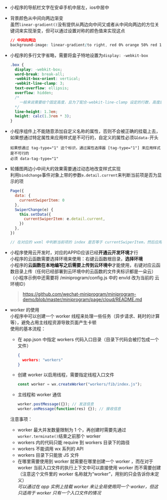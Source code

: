 - 小程序的导航栏文字在安卓手机中居左，ios中居中

- 背景颜色从中间向两边渐变  
  虽然`linear-gradient()`没有提供从两边向中间又或者从中间向两边的方位关键词来实现渐变，但可以通过设置对称的颜色值来实现这点
  ```css
  // 中间向两边
  background-image: linear-gradient(to right, red 0% orange 50% red 100%);
  ```

- 小程序的多行文字省略，需要将盒子特地设置为`display: -webkit-box`  
  ```css
  .box {
    display: -webkit-box;
    word-break: break-all;
    -webkit-box-orient: vertical;
    -webkit-line-clamp: 3;
    text-overflow: ellipsis;
    overflow: hidden;
    /* 
      一般来说需要给个固定高度，且为了配合-webkit-line-clamp 设定的行数，高度应该设定为 行高 * 行数 
    */
    line-height: 1.3em;
    height: calc(1.3rem * 3);
  }
  ```

- 小程序组件上不能随意添加自定义名称的属性，否则不会被正确的挂载上去，如果想通过特定属性来应用样式是不可行的，自定义的属性必须以`data-`开头
  ```
  如果想通过 tag-type="1" 这个标识，通过属性选择器 [tag-type="1"] 来应用样式是不可行的
  必须 data-tag-type="1" 
  ```

- 轮播图两边小中间大的效果需要通过动态地改变样式实现  
  利用`bindchange`事件对象上带的参数`e.detail.current`来判断当前项是否为显示的项
  ```js
  Page({
    data: {
      currentSwiperItem: 0
    },
    SwiperChange(e) {
      this.setData({
        currentSwiperItem: e.detail.current,
      })
    },
  })

  // 在对应的 wxml 中判断当前项的 index 是否等于 currentSwiperItem，然后应用对应样式
  ```
  
- 小程序使用云开发时，对应的APPID应该已经**开通云开发环境**才行  
  小程序的云函数需要选择环境来使用：右键云函数根目录，**选择环境**  
  小程序的**云函数在本地编写之后需要上传到云环境中**才能使用，右键对应云函数目录上传（任何已经部署到云环境中的云函数的文件夹标识都是一朵云）  
  （小程序示例中还需要将 /miniprogram/config.js 中的 envId 改为当前的 云环境ID）  
  > https://github.com/wechat-miniprogram/miniprogram-demo/blob/master/miniprogram/page/cloud/README.md

- worker 的使用   
  小程序中可以创建一个 worker 线程来处理一些任务（异步请求、耗时的计算等），避免占用主线程资源导致页面产生卡顿      
  使用的基本流程：  
  - 在 app.json 中指定 workers 代码入口目录（目录下代码会被打包成一个文件）
    ```json
    {
      workers: "workers"
    }
    ```
  - 创建 worker 以启用线程，需要指定线程入口文件
    ```js
    const worker = wx.createWorker("workers/fib/index.js");
    ```
  - 主线程和 worker 通信
    ```js
    worker.postMessage({}); // 发送信息
    worker.onMessage(function(res) {}); // 接收信息
    ```
  注意事项：  
  - worker 最大并发数量限制为 1 个，再创建时需要先通过`worker.terminate()`结束之前那个 worker
  - workers 内的代码只能 require 到 workers 目录下的路径
  - workers 不能调用 wx 系列的 API 
  - workers 目录下只能放 JS 文件
  - 在哪里需要使用到 worker 就需要在哪里创建一个 worker ，而在对于 worker 当前入口文件的执行上下文中可以直接使用 worker 而不需要创建（注意这个文件里的 worker 名称就为“worker”，用别的只会告诉你未定义）   
  *可以通过在 app 实例上挂载 worker 来让全局使用同一个 worker，但这只适用于 worker 只有一个入口文件的情况* 